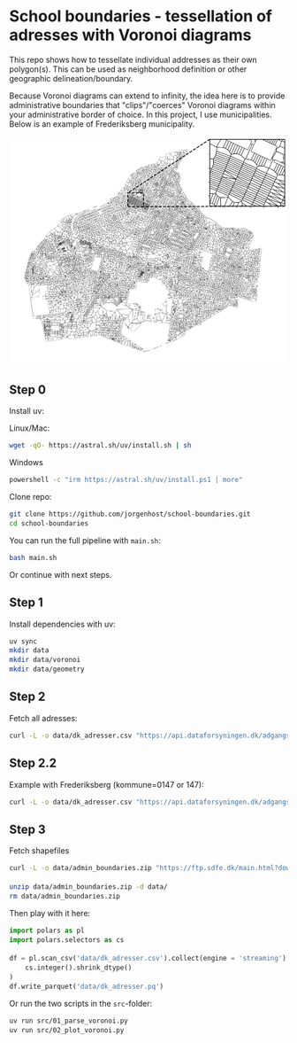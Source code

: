 # School boundaries - tessellation of adresses with Voronoi diagrams

This repo shows how to tessellate individual addresses as their own polygon(s). This can be used as neighborhood definition or other geographic delineation/boundary.

Because Voronoi diagrams can extend to infinity, the idea here is to provide administrative boundaries that "clips"/"coerces" Voronoi diagrams within your administrative border of choice. In this project, I use municipalities. Below is an example of Frederiksberg municipality.

![pic](figs/voronoi_tess_fberg.png)

## Step 0
Install uv:

Linux/Mac:

```bash
wget -qO- https://astral.sh/uv/install.sh | sh
```

Windows
```bash
powershell -c "irm https://astral.sh/uv/install.ps1 | more"
```

Clone repo:

```bash
git clone https://github.com/jorgenhost/school-boundaries.git
cd school-boundaries
```

You can run the full pipeline with `main.sh`:

```bash
bash main.sh
```

Or continue with next steps.

## Step 1

Install dependencies with uv:

```bash
uv sync
mkdir data
mkdir data/voronoi
mkdir data/geometry
```

## Step 2
Fetch all adresses:
```bash
curl -L -o data/dk_adresser.csv "https://api.dataforsyningen.dk/adgangsadresser?&format=csv"
```

## Step 2.2

Example with Frederiksberg (kommune=0147 or 147):

```bash
curl -L -o data/dk_adresser.csv "https://api.dataforsyningen.dk/adgangsadresser?kommunekode=0147&format=csv"
```

## Step 3
Fetch shapefiles

```bash
curl -L -o data/admin_boundaries.zip "https://ftp.sdfe.dk/main.html?download&weblink=60a0dc5e27d9561a3d761e876cb2684d&realfilename=DK%5FAdministrativeUnit%2Ezip"

unzip data/admin_boundaries.zip -d data/
rm data/admin_boundaries.zip

```


Then play with it here:
```python
import polars as pl
import polars.selectors as cs

df = pl.scan_csv('data/dk_adresser.csv').collect(engine = 'streaming').with_columns(
    cs.integer().shrink_dtype()
)
df.write_parquet('data/dk_adresser.pq')
```

Or run the two scripts in the `src`-folder:

```bash
uv run src/01_parse_voronoi.py
uv run src/02_plot_voronoi.py
```
